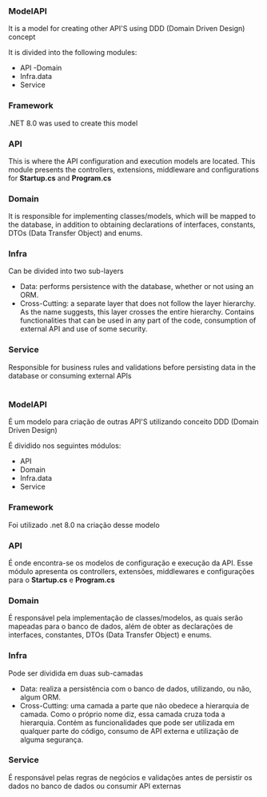 ### ModelAPI
  It is a model for creating other API'S using DDD (Domain Driven Design) concept

  It is divided into the following modules:
   - API
   -Domain
   - Infra.data
   - Service

### Framework

.NET 8.0 was used to create this model

### API

  This is where the API configuration and execution models are located.
  This module presents the controllers, extensions, middleware and configurations for **Startup.cs** and **Program.cs**

### Domain

  It is responsible for implementing classes/models, which will be mapped to the database, in addition to obtaining declarations of interfaces, constants, DTOs (Data Transfer Object) and enums.

### Infra

  Can be divided into two sub-layers
- Data: performs persistence with the database, whether or not using an ORM.
- Cross-Cutting: a separate layer that does not follow the layer hierarchy. As the name suggests, this layer crosses the entire hierarchy. Contains functionalities that can be used in any part of the code, consumption of external API and use of some security.

### Service

  Responsible for business rules and validations before persisting data in the database or consuming external APIs

#

### ModelAPI
 É um modelo para criação de outras API'S utilizando conceito DDD (Domain Driven Design)

 É dividido nos seguintes módulos:
  - API
  - Domain
  - Infra.data
  - Service

### Framework

Foi utilizado .net 8.0 na criação desse modelo

### API

 É onde encontra-se os modelos de configuração e execução da API. 
 Esse módulo apresenta os controllers, extensões, middlewares e configurações para o **Startup.cs** e **Program.cs**

### Domain

 É responsável pela implementação de classes/modelos, as quais serão mapeadas para o banco de dados, além de obter as declarações de interfaces, constantes, DTOs (Data Transfer Object) e enums.

### Infra

 Pode ser dividida em duas sub-camadas
- Data: realiza a persistência com o banco de dados, utilizando, ou não, algum ORM.
- Cross-Cutting: uma camada a parte que não obedece a hierarquia de camada. Como o próprio nome diz, essa camada cruza toda a hierarquia. Contém as funcionalidades que pode ser utilizada em qualquer parte do código, consumo de API externa e utilização de alguma segurança.

### Service

 É responsável pelas regras de negócios e validações antes de persistir os dados no banco de dados ou consumir API externas
